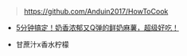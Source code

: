 > https://github.com/Anduin2017/HowToCook


- [5分钟搞定！奶香浓郁又Q弹的鲜奶麻薯，超级好吃！](https://www.bilibili.com/video/BV1g7411c7fd?buvid=Y24D1329D566FE4C4CA98B3CC2D5F1803B29&from_spmid=search.search-result.0.0&is_story_h5=false&mid=N2Z%2FC%2B5e6t0R3Eyh3AeHiA%3D%3D&plat_id=116&share_from=ugc&share_medium=iphone&share_plat=ios&share_session_id=9C1475DD-0AAB-42FB-BD88-285D1A1E1BD7&share_source=QQ&share_tag=s_i&spmid=united.player-video-detail.0.0&timestamp=1744616528&unique_k=aD1DYou&up_id=484662152&vd_source=43b6af819307ca6bdad60477a02d8d1c)


- 甘蔗汁x香水柠檬